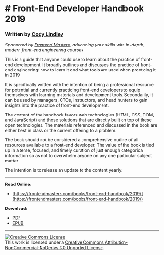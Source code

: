 # # Front-End Developer Handbook 2019

### Written by [Cody Lindley](http://codylindley.com/)

_Sponsored by [Frontend Masters](https://frontendmasters.com/), advancing your skills with in-depth, modern front-end engineering courses_

This is a guide that anyone could use to learn about the practice of front-end development. It broadly outlines and discusses the practice of front-end engineering: how to learn it and what tools are used when practicing it in 2019.

It is specifically written with the intention of being a professional resource for potential and currently practicing front-end developers to equip themselves with learning materials and development tools. Secondarily, it can be used by managers, CTOs, instructors, and head hunters to gain insights into the practice of front-end development.

The content of the handbook favors web technologies (HTML, CSS, DOM, and JavaScript) and those solutions that are directly built on top of these open technologies. The materials referenced and discussed in the book are either best in class or the current offering to a problem.

The book should not be considered a comprehensive outline of all resources available to a front-end developer. The value of the book is tied up in a terse, focused, and timely curation of just enough categorical information so as not to overwhelm anyone on any one particular subject matter.

The intention is to release an update to the content yearly.

---

**Read Online**:

- [https://frontendmasters.com/books/front-end-handbook/2019/](https://frontendmasters.com/books/front-end-handbook/2019/)

**Download**:

- [PDF](https://github.com/FrontendMasters/front-end-handbook-2019/raw/master/exports/Front-end%20Developer%20Handbook%202019.pdf)
- [EPUB](https://github.com/FrontendMasters/front-end-handbook-2019/raw/master/exports/Front-End%20Developer%20Handbook%202019.epub)

---

<a rel="license" href="http://creativecommons.org/licenses/by-nc-nd/3.0/"><img alt="Creative Commons License" style="border-width:0" src="https://i.creativecommons.org/l/by-nc-nd/3.0/88x31.png" /></a><br />This work is licensed under a <a rel="license" href="http://creativecommons.org/licenses/by-nc-nd/3.0/">Creative Commons Attribution-NonCommercial-NoDerivs 3.0 Unported License</a>.
